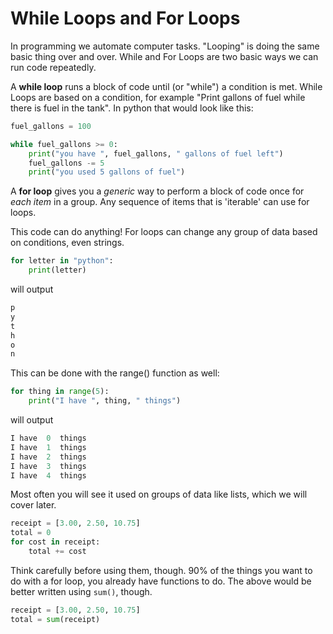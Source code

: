 # While Loops and For Loops

In programming we automate computer tasks. "Looping" is doing the same basic thing over and over. While and For Loops are two basic ways we can run code repeatedly.

A **while loop** runs a block of code until (or "while") a condition is met.
While Loops are based on a condition, for example "Print gallons of fuel while there is fuel in the tank".
In python that would look like this:

```py
fuel_gallons = 100

while fuel_gallons >= 0:
    print("you have ", fuel_gallons, " gallons of fuel left")
    fuel_gallons -= 5
    print("you used 5 gallons of fuel")
```

A **for loop** gives you a _generic_ way to perform a block of code once for _each item_ in a group.
Any sequence of items that is 'iterable' can use for loops.

This code can do anything!
For loops can change any group of data based on conditions, even strings.

```py
for letter in "python":
    print(letter)
```
will output
```py
p
y
t
h
o
n
```

This can be done with the range() function as well:

```py
for thing in range(5):
    print("I have ", thing, " things")
```
will output
```py
I have  0  things
I have  1  things
I have  2  things
I have  3  things
I have  4  things
```

Most often you will see it used on groups of data like lists, which we will cover later.

```py
receipt = [3.00, 2.50, 10.75]
total = 0
for cost in receipt:
    total += cost
```

Think carefully before using them, though.
90% of the things you want to do with a for loop, you already have functions to do.
The above would be better written using `sum()`, though.

```py
receipt = [3.00, 2.50, 10.75]
total = sum(receipt)
```
